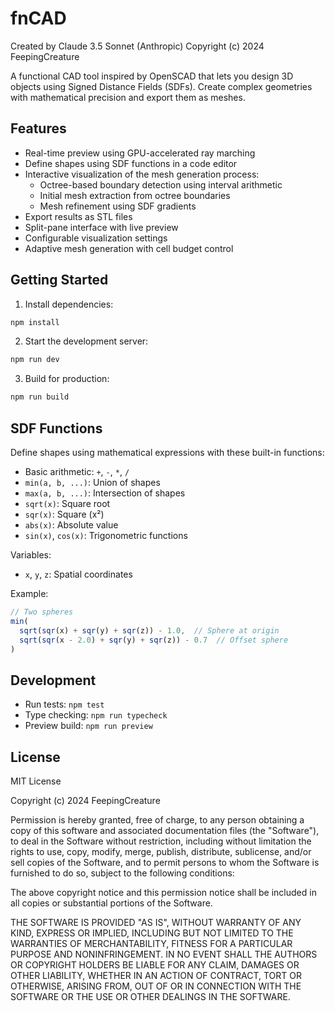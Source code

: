 # fnCAD

Created by Claude 3.5 Sonnet (Anthropic)
Copyright (c) 2024 FeepingCreature

A functional CAD tool inspired by OpenSCAD that lets you design 3D objects using Signed Distance Fields (SDFs). Create complex geometries with mathematical precision and export them as meshes.

## Features

- Real-time preview using GPU-accelerated ray marching
- Define shapes using SDF functions in a code editor
- Interactive visualization of the mesh generation process:
  - Octree-based boundary detection using interval arithmetic
  - Initial mesh extraction from octree boundaries
  - Mesh refinement using SDF gradients
- Export results as STL files
- Split-pane interface with live preview
- Configurable visualization settings
- Adaptive mesh generation with cell budget control

## Getting Started

1. Install dependencies:
```bash
npm install
```

2. Start the development server:
```bash
npm run dev
```

3. Build for production:
```bash
npm run build
```

## SDF Functions

Define shapes using mathematical expressions with these built-in functions:

- Basic arithmetic: `+`, `-`, `*`, `/`
- `min(a, b, ...)`: Union of shapes
- `max(a, b, ...)`: Intersection of shapes
- `sqrt(x)`: Square root
- `sqr(x)`: Square (x²)
- `abs(x)`: Absolute value
- `sin(x)`, `cos(x)`: Trigonometric functions

Variables:
- `x`, `y`, `z`: Spatial coordinates

Example:
```javascript
// Two spheres
min(
  sqrt(sqr(x) + sqr(y) + sqr(z)) - 1.0,  // Sphere at origin
  sqrt(sqr(x - 2.0) + sqr(y) + sqr(z)) - 0.7  // Offset sphere
)
```

## Development

- Run tests: `npm test`
- Type checking: `npm run typecheck`
- Preview build: `npm run preview`

## License

MIT License

Copyright (c) 2024 FeepingCreature

Permission is hereby granted, free of charge, to any person obtaining a copy
of this software and associated documentation files (the "Software"), to deal
in the Software without restriction, including without limitation the rights
to use, copy, modify, merge, publish, distribute, sublicense, and/or sell
copies of the Software, and to permit persons to whom the Software is
furnished to do so, subject to the following conditions:

The above copyright notice and this permission notice shall be included in all
copies or substantial portions of the Software.

THE SOFTWARE IS PROVIDED "AS IS", WITHOUT WARRANTY OF ANY KIND, EXPRESS OR
IMPLIED, INCLUDING BUT NOT LIMITED TO THE WARRANTIES OF MERCHANTABILITY,
FITNESS FOR A PARTICULAR PURPOSE AND NONINFRINGEMENT. IN NO EVENT SHALL THE
AUTHORS OR COPYRIGHT HOLDERS BE LIABLE FOR ANY CLAIM, DAMAGES OR OTHER
LIABILITY, WHETHER IN AN ACTION OF CONTRACT, TORT OR OTHERWISE, ARISING FROM,
OUT OF OR IN CONNECTION WITH THE SOFTWARE OR THE USE OR OTHER DEALINGS IN THE
SOFTWARE.
